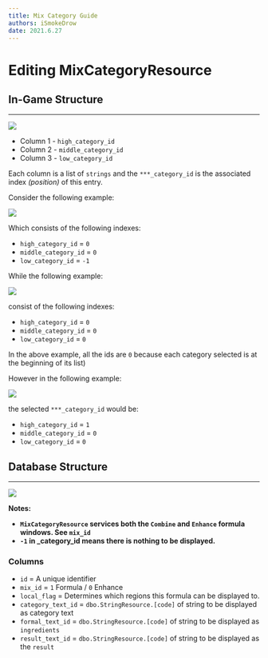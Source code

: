 ```yaml
---
title: Mix Category Guide
authors: iSmokeDrow
date: 2021.6.27
---
```


# Editing MixCategoryResource

## In-Game Structure
---

![](https://i.imgur.com/GTdD78P.png)

- Column 1 - `high_category_id`
- Column 2 - `middle_category_id`
- Column 3 - `low_category_id`

Each column is a list of `strings` and the `***_category_id` is the associated index *(position)* of this entry.

Consider the following example:

![](https://i.imgur.com/8P6FDaO.png)

Which consists of the following indexes:

- `high_category_id` = `0`
- `middle_category_id` = `0`
- `low_category_id` = `-1`

While the following example:

![](https://i.imgur.com/xVYMF7D.png)

consist of the following indexes:

- `high_category_id` = `0`
- `middle_category_id` = `0`
- `low_category_id` = `0`

In the above example, all the ids are `0` because each category selected is at the beginning of its list)

However in the following example:

![](https://i.imgur.com/SzjaHzB.png)

the selected `***_category_id` would be:

- `high_category_id` = `1`
- `middle_category_id` = `0`
- `low_category_id` = `0`

## Database Structure
---

![](https://i.imgur.com/fsLnlSf.png)

**Notes:**

- **`MixCategoryResource` services both the `Combine` and `Enhance` formula windows. See `mix_id`**
- **`-1` in _category_id means there is nothing to be displayed.**

### Columns

- `id` = A unique identifier 
- `mix_id` = `1` Formula / `0` Enhance
- `local_flag` = Determines which regions this formula can be displayed to.
- `category_text_id` = `dbo.StringResource.[code]` of string to be displayed as category text
- `formal_text_id` = `dbo.StringResource.[code]` of string to be displayed as `ingredients`
- `result_text_id` = `dbo.StringResource.[code]` of string to be displayed as the `result`